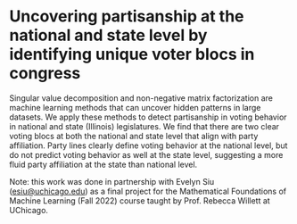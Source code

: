 # Uncovering partisanship at the national and state level by identifying unique voter blocs in congress

Singular value decomposition and non-negative matrix factorization are machine learning methods that can uncover hidden patterns in large
datasets. We apply these methods to detect partisanship in voting behavior in national and state (Illinois) legislatures. We find that there are two clear voting blocs at both the national and state level that align with party affiliation. Party lines clearly define voting behavior at the national level, but do not predict voting behavior as well at the state level, suggesting a more fluid party affiliation at the state than national level.

Note: this work was done in partnership with Evelyn Siu (esiu@uchicago.edu) as a final project for the Mathematical Foundations of Machine Learning (Fall 2022) course taught by Prof. Rebecca Willett at UChicago.
